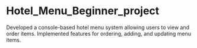 # Hotel_Menu_Beginner_project
Developed a console-based hotel menu system allowing users to view and order items.
Implemented features for ordering, adding, and updating menu items.
